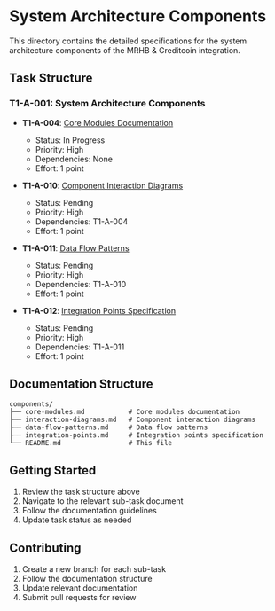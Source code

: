 # System Architecture Components

This directory contains the detailed specifications for the system architecture components of the MRHB & Creditcoin integration.

## Task Structure

### T1-A-001: System Architecture Components
- **T1-A-004**: [Core Modules Documentation](core-modules.md)
  - Status: In Progress
  - Priority: High
  - Dependencies: None
  - Effort: 1 point

- **T1-A-010**: [Component Interaction Diagrams](interaction-diagrams.md)
  - Status: Pending
  - Priority: High
  - Dependencies: T1-A-004
  - Effort: 1 point

- **T1-A-011**: [Data Flow Patterns](data-flow-patterns.md)
  - Status: Pending
  - Priority: High
  - Dependencies: T1-A-010
  - Effort: 1 point

- **T1-A-012**: [Integration Points Specification](integration-points.md)
  - Status: Pending
  - Priority: High
  - Dependencies: T1-A-011
  - Effort: 1 point

## Documentation Structure

```
components/
├── core-modules.md           # Core modules documentation
├── interaction-diagrams.md   # Component interaction diagrams
├── data-flow-patterns.md     # Data flow patterns
├── integration-points.md     # Integration points specification
└── README.md                 # This file
```

## Getting Started

1. Review the task structure above
2. Navigate to the relevant sub-task document
3. Follow the documentation guidelines
4. Update task status as needed

## Contributing

1. Create a new branch for each sub-task
2. Follow the documentation structure
3. Update relevant documentation
4. Submit pull requests for review 